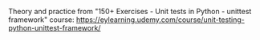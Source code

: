 Theory and practice from "150+ Exercises - Unit tests in Python - unittest framework" course:
https://eylearning.udemy.com/course/unit-testing-python-unittest-framework/
